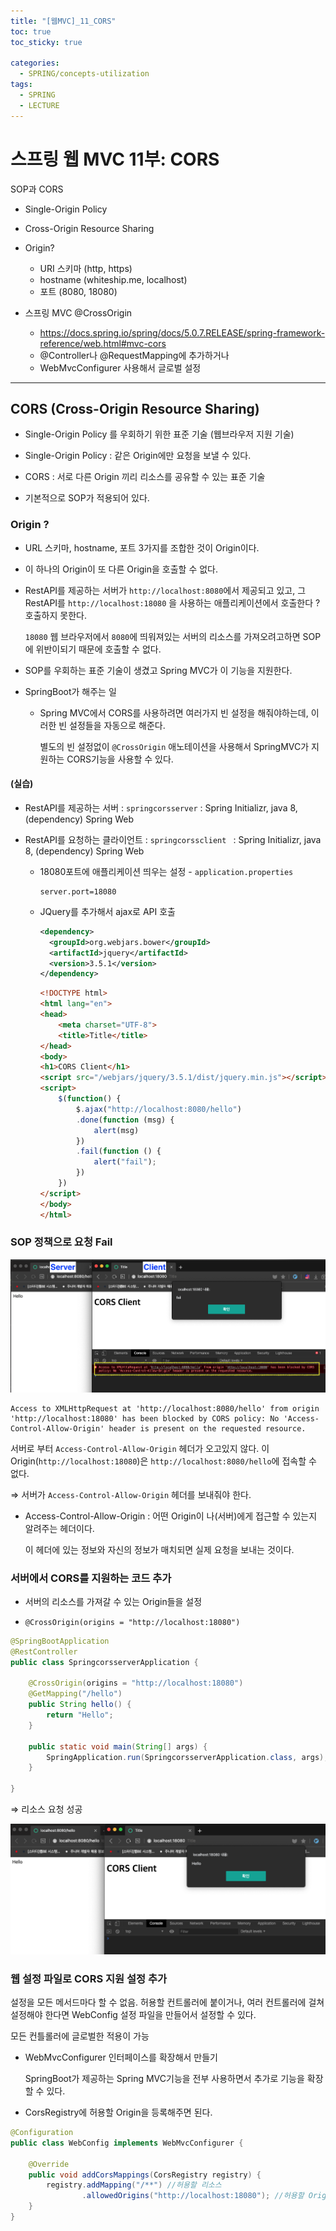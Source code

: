 ```yaml
---
title: "[웹MVC]_11_CORS"
toc: true
toc_sticky: true

categories:
  - SPRING/concepts-utilization
tags:
  - SPRING
  - LECTURE
---
```


# 스프링 웹 MVC 11부: CORS

SOP과 CORS

* Single-Origin Policy

* Cross-Origin Resource Sharing
* Origin?
  * URI 스키마 (http, https)
  * hostname (whiteship.me, localhost)
  * 포트 (8080, 18080)
* 스프링 MVC @CrossOrigin
  * https://docs.spring.io/spring/docs/5.0.7.RELEASE/spring-framework-reference/web.html#mvc-cors
  * @Controller나 @RequestMapping에 추가하거나
  * WebMvcConfigurer 사용해서 글로벌 설정 

---

## CORS (Cross-Origin Resource Sharing)

* Single-Origin Policy 를 우회하기 위한 표준 기술 (웹브라우저 지원 기술)

* Single-Origin Policy : 같은 Origin에만 요청을 보낼 수 있다.
* CORS : 서로 다른 Origin 끼리 리소스를 공유할 수 있는 표준 기술

* 기본적으로 SOP가 적용되어 있다.

### Origin ?

* URL 스키마, hostname, 포트 3가지를 조합한 것이 Origin이다.

* 이 하나의 Origin이 또 다른 Origin을 호출할 수 없다.

* RestAPI를 제공하는 서버가 `http://localhost:8080`에서 제공되고 있고, 그 RestAPI를 `http://localhost:18080` 을 사용하는 애플리케이션에서 호출한다 ? 호출하지 못한다.

  `18080` 웹 브라우저에서 `8080`에 띄워져있는 서버의 리소스를 가져오려고하면 SOP에 위반이되기 때문에 호출할 수 없다.

* SOP를 우회하는 표준 기술이 생겼고 Spring MVC가 이 기능을 지원한다.

* SpringBoot가 해주는 일

  * Spring MVC에서 CORS를 사용하려면 여러가지 빈 설정을 해줘야하는데, 이러한 빈 설정들을 자동으로 해준다. 

    별도의 빈 설정없이 `@CrossOrigin` 애노테이션을 사용해서 SpringMVC가 지원하는 CORS기능을 사용할 수 있다.



#### (실습)

* RestAPI를 제공하는 서버 : `springcorsserver` : Spring Initializr, java 8, (dependency) Spring Web

* RestAPI를 요청하는 클라이언트 : `springcorssclient ` : Spring Initializr, java 8, (dependency) Spring Web

  * 18080포트에 애플리케이션 띄우는 설정 - `application.properties`

    ```properties
    server.port=18080
    ```

  * JQuery를 추가해서 ajax로 API 호출

    ```xml
    <dependency>
      <groupId>org.webjars.bower</groupId>
      <artifactId>jquery</artifactId>
      <version>3.5.1</version>
    </dependency>
    ```

    ```html
    <!DOCTYPE html>
    <html lang="en">
    <head>
        <meta charset="UTF-8">
        <title>Title</title>
    </head>
    <body>
    <h1>CORS Client</h1>
    <script src="/webjars/jquery/3.5.1/dist/jquery.min.js"></script>
    <script>
        $(function() {
            $.ajax("http://localhost:8080/hello")
            .done(function (msg) {
                alert(msg)
            })
            .fail(function () {
                alert("fail");
            })
        })
    </script>
    </body>
    </html>
    ```

  

### SOP 정책으로 요청 Fail

![image-20210103124120069](/assets/images/SPRING/concepts-utilization/image-20210103124120069.png)

```
Access to XMLHttpRequest at 'http://localhost:8080/hello' from origin 'http://localhost:18080' has been blocked by CORS policy: No 'Access-Control-Allow-Origin' header is present on the requested resource.
```

서버로 부터 `Access-Control-Allow-Origin` 헤더가 오고있지 않다. 이 Origin(`http://localhost:18080`)은 `http://localhost:8080/hello`에 접속할 수 없다.

⇒ 서버가 `Access-Control-Allow-Origin` 헤더를 보내줘야 한다.



* Access-Control-Allow-Origin : 어떤 Origin이 나(서버)에게 접근할 수 있는지 알려주는 헤더이다.

  이 헤더에 있는 정보와 자신의 정보가 매치되면 실제 요청을 보내는 것이다.



### 서버에서 CORS를 지원하는 코드 추가

* 서버의 리소스를 가져갈 수 있는 Origin들을 설정

* ```
  @CrossOrigin(origins = "http://localhost:18080")
  ```

```java
@SpringBootApplication
@RestController
public class SpringcorsserverApplication {

    @CrossOrigin(origins = "http://localhost:18080")
    @GetMapping("/hello")
    public String hello() {
        return "Hello";
    }

    public static void main(String[] args) {
        SpringApplication.run(SpringcorsserverApplication.class, args);
    }

}
```



⇒ 리소스 요청 성공

![image-20210103130228130](/assets/images/SPRING/concepts-utilization/image-20210103130228130.png)



### 웹 설정 파일로 CORS 지원 설정 추가

설정을 모든 메서드마다 할 수 없음. 허용할 컨트롤러에 붙이거나, 여러 컨트롤러에 걸쳐 설정해야 한다면 WebConfig 설정 파일을 만들어서 설정할 수 있다.

모든 컨틀롤러에 글로벌한 적용이 가능

* WebMvcConfigurer 인터페이스를 확장해서 만들기

  SpringBoot가 제공하는 Spring MVC기능을 전부 사용하면서 추가로 기능을 확장할 수 있다.

* CorsRegistry에 허용할 Origin을 등록해주면 된다.

```java
@Configuration
public class WebConfig implements WebMvcConfigurer {

    @Override
    public void addCorsMappings(CorsRegistry registry) {
        registry.addMapping("/**") //허용할 리소스
                .allowedOrigins("http://localhost:18080"); //허용할 Origin
    }
}
```
